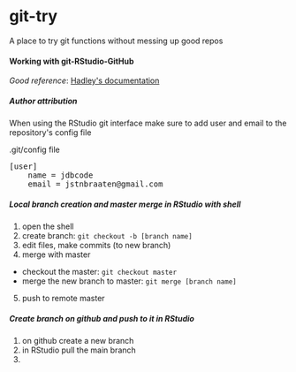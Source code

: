 # git-try
A place to try git functions without messing up good repos



#### Working with git-RStudio-GitHub

*Good reference*: [Hadley's documentation](http://r-pkgs.had.co.nz/git.html])

##### Author attribution
When using the RStudio git interface make sure to add user and email to the repository's config file

.git/config file

<pre>[user]
	name = jdbcode
	email = jstnbraaten@gmail.com</pre>
	
##### Local branch creation and master merge in RStudio with shell
1. open the shell
2. create branch: `git checkout -b [branch name]`
3. edit files, make commits (to new branch)
4. merge with master
  * checkout the master: `git checkout master`
  * merge the new branch to master: `git merge [branch name]`
5. push to remote master

##### Create branch on github and push to it in RStudio
1. on github create a new branch
2. in RStudio pull the main branch
3. 
